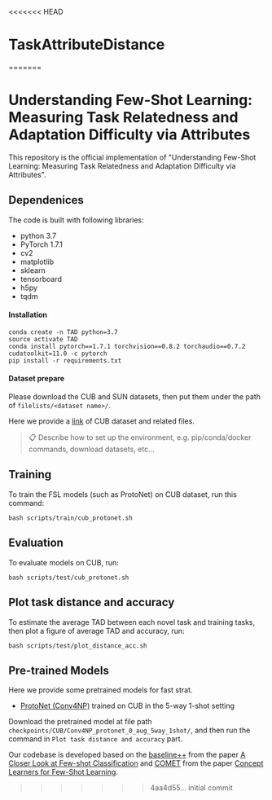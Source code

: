 <<<<<<< HEAD
# TaskAttributeDistance
=======
# Understanding Few-Shot Learning: Measuring Task Relatedness and Adaptation Difficulty via Attributes 
This repository is the official implementation of "Understanding Few-Shot Learning: Measuring Task Relatedness and Adaptation Difficulty via Attributes".

## Dependenices

The code is built with following libraries:
- python 3.7
- PyTorch 1.7.1
- cv2
- matplotlib
- sklearn
- tensorboard
- h5py
- tqdm

#### Installation
```setup
conda create -n TAD python=3.7
source activate TAD
conda install pytorch==1.7.1 torchvision==0.8.2 torchaudio==0.7.2 cudatoolkit=11.0 -c pytorch
pip install -r requirements.txt
```

#### Dataset prepare
Please download the CUB and SUN datasets, then put them under the path of `filelists/<dataset name>/`.

Here we provide a [link](https://drive.google.com/file/d/1Je-BZaCVe9fSoUUpkBhBlm8thxalRxkI/view?usp=sharing) of CUB dataset and related files.

>📋  Describe how to set up the environment, e.g. pip/conda/docker commands, download datasets, etc...

## Training

To train the FSL models (such as ProtoNet) on CUB dataset, run this command:

```train
bash scripts/train/cub_protonet.sh
```

## Evaluation

To evaluate models on CUB, run:

```eval
bash scripts/test/cub_protonet.sh
```

## Plot task distance and accuracy

To estimate the average TAD between each novel task and training tasks, then plot a figure of average TAD and accuracy, run:

```eval
bash scripts/test/plot_distance_acc.sh
```

## Pre-trained Models

Here we provide some pretrained models for fast strat.

- [ProtoNet (Conv4NP)](https://drive.google.com/file/d/1AxXRP0QSmH0C5Y3i8GXEHThg6otK8leH/view?usp=sharing) trained on CUB in the 5-way 1-shot setting 

Download the pretrained model at file path `checkpoints/CUB/Conv4NP_protonet_0_aug_5way_1shot/`, and then run the command in `Plot task distance and accuracy` part.

Our codebase is developed based on the [baseline++](https://github.com/wyharveychen/CloserLookFewShot) from the paper [A Closer Look at Few-shot Classification](https://arxiv.org/abs/1904.04232) and [COMET](https://github.com/snap-stanford/comet) from the paper [Concept Learners for Few-Shot Learning](https://arxiv.org/pdf/2007.07375.pdf).
>>>>>>> 4aa4d55... initial commit
